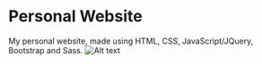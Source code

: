 # Personal Website
My personal website, made using HTML, CSS, JavaScript/JQuery, Bootstrap and Sass.
![Alt text](/img/ddc.png?raw=true "test")
